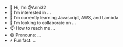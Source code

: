 - 👋 Hi, I’m @Anni32
- 👀 I’m interested in ...
- 🌱 I’m currently learning Javascript, AWS, and Lambda
- 💞️ I’m looking to collaborate on ...
- 📫 How to reach me ...
- 😄 Pronouns: ...
- ⚡ Fun fact: ...

<!---
Anni32/Anni32 is a ✨ special ✨ repository because its `README.md` (this file) appears on your GitHub profile.
You can click the Preview link to take a look at your changes.
--->
